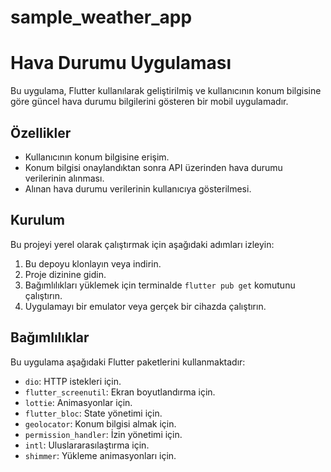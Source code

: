 # sample_weather_app

# Hava Durumu Uygulaması

Bu uygulama, Flutter kullanılarak geliştirilmiş ve kullanıcının konum bilgisine göre güncel hava durumu bilgilerini gösteren bir mobil uygulamadır.

## Özellikler

- Kullanıcının konum bilgisine erişim.
- Konum bilgisi onaylandıktan sonra API üzerinden hava durumu verilerinin alınması.
- Alınan hava durumu verilerinin kullanıcıya gösterilmesi.

## Kurulum

Bu projeyi yerel olarak çalıştırmak için aşağıdaki adımları izleyin:

1. Bu depoyu klonlayın veya indirin.
2. Proje dizinine gidin.
3. Bağımlılıkları yüklemek için terminalde `flutter pub get` komutunu çalıştırın.
4. Uygulamayı bir emulator veya gerçek bir cihazda çalıştırın.

## Bağımlılıklar

Bu uygulama aşağıdaki Flutter paketlerini kullanmaktadır:

- `dio`: HTTP istekleri için.
- `flutter_screenutil`: Ekran boyutlandırma için.
- `lottie`: Animasyonlar için.
- `flutter_bloc`: State yönetimi için.
- `geolocator`: Konum bilgisi almak için.
- `permission_handler`: İzin yönetimi için.
- `intl`: Uluslararasılaştırma için.
- `shimmer`: Yükleme animasyonları için.



 
